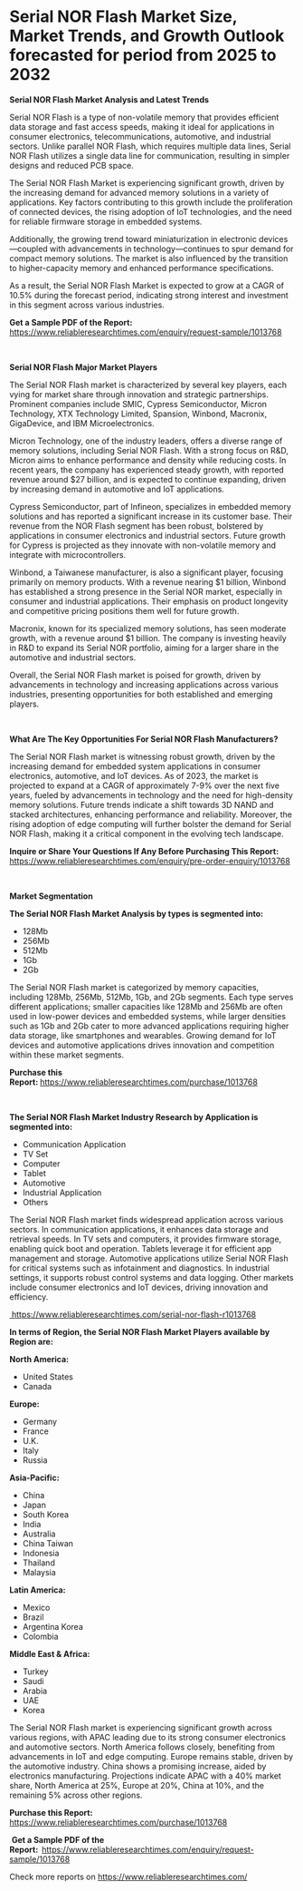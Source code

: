 <p><h1>Serial NOR Flash Market Size, Market Trends, and Growth Outlook forecasted for period from 2025 to 2032</h1></p><p><strong>Serial NOR Flash Market Analysis and Latest Trends</strong></p>
<p><p>Serial NOR Flash is a type of non-volatile memory that provides efficient data storage and fast access speeds, making it ideal for applications in consumer electronics, telecommunications, automotive, and industrial sectors. Unlike parallel NOR Flash, which requires multiple data lines, Serial NOR Flash utilizes a single data line for communication, resulting in simpler designs and reduced PCB space.</p><p>The Serial NOR Flash Market is experiencing significant growth, driven by the increasing demand for advanced memory solutions in a variety of applications. Key factors contributing to this growth include the proliferation of connected devices, the rising adoption of IoT technologies, and the need for reliable firmware storage in embedded systems. </p><p>Additionally, the growing trend toward miniaturization in electronic devices—coupled with advancements in technology—continues to spur demand for compact memory solutions. The market is also influenced by the transition to higher-capacity memory and enhanced performance specifications. </p><p>As a result, the Serial NOR Flash Market is expected to grow at a CAGR of 10.5% during the forecast period, indicating strong interest and investment in this segment across various industries.</p></p>
<p><strong>Get a Sample PDF of the Report:&nbsp;</strong> <a href="https://www.reliableresearchtimes.com/enquiry/request-sample/1013768?utm_campaign=2204&utm_medium=2&utm_source=Github&utm_content=ia&utm_term=10022025&utm_id=serial-nor-flash">https://www.reliableresearchtimes.com/enquiry/request-sample/1013768</a></p>
<p>&nbsp;</p>
<p><strong>Serial NOR Flash Major Market Players</strong></p>
<p><p>The Serial NOR Flash market is characterized by several key players, each vying for market share through innovation and strategic partnerships. Prominent companies include SMIC, Cypress Semiconductor, Micron Technology, XTX Technology Limited, Spansion, Winbond, Macronix, GigaDevice, and IBM Microelectronics.</p><p>Micron Technology, one of the industry leaders, offers a diverse range of memory solutions, including Serial NOR Flash. With a strong focus on R&D, Micron aims to enhance performance and density while reducing costs. In recent years, the company has experienced steady growth, with reported revenue around $27 billion, and is expected to continue expanding, driven by increasing demand in automotive and IoT applications.</p><p>Cypress Semiconductor, part of Infineon, specializes in embedded memory solutions and has reported a significant increase in its customer base. Their revenue from the NOR Flash segment has been robust, bolstered by applications in consumer electronics and industrial sectors. Future growth for Cypress is projected as they innovate with non-volatile memory and integrate with microcontrollers.</p><p>Winbond, a Taiwanese manufacturer, is also a significant player, focusing primarily on memory products. With a revenue nearing $1 billion, Winbond has established a strong presence in the Serial NOR market, especially in consumer and industrial applications. Their emphasis on product longevity and competitive pricing positions them well for future growth.</p><p>Macronix, known for its specialized memory solutions, has seen moderate growth, with a revenue around $1 billion. The company is investing heavily in R&D to expand its Serial NOR portfolio, aiming for a larger share in the automotive and industrial sectors.</p><p>Overall, the Serial NOR Flash market is poised for growth, driven by advancements in technology and increasing applications across various industries, presenting opportunities for both established and emerging players.</p></p>
<p>&nbsp;</p>
<p><strong>What Are The Key Opportunities For Serial NOR Flash Manufacturers?</strong></p>
<p><p>The Serial NOR Flash market is witnessing robust growth, driven by the increasing demand for embedded system applications in consumer electronics, automotive, and IoT devices. As of 2023, the market is projected to expand at a CAGR of approximately 7-9% over the next five years, fueled by advancements in technology and the need for high-density memory solutions. Future trends indicate a shift towards 3D NAND and stacked architectures, enhancing performance and reliability. Moreover, the rising adoption of edge computing will further bolster the demand for Serial NOR Flash, making it a critical component in the evolving tech landscape.</p></p>
<p><strong>Inquire or Share Your Questions If Any Before Purchasing This Report:</strong> <a href="https://www.reliableresearchtimes.com/enquiry/pre-order-enquiry/1013768?utm_campaign=2204&utm_medium=2&utm_source=Github&utm_content=ia&utm_term=10022025&utm_id=serial-nor-flash">https://www.reliableresearchtimes.com/enquiry/pre-order-enquiry/1013768</a></p>
<p>&nbsp;</p>
<p><strong>Market Segmentation</strong></p>
<p><strong>The Serial NOR Flash Market Analysis by types is segmented into:</strong></p>
<p><ul><li>128Mb</li><li>256Mb</li><li>512Mb</li><li>1Gb</li><li>2Gb</li></ul></p>
<p><p>The Serial NOR Flash market is categorized by memory capacities, including 128Mb, 256Mb, 512Mb, 1Gb, and 2Gb segments. Each type serves different applications; smaller capacities like 128Mb and 256Mb are often used in low-power devices and embedded systems, while larger densities such as 1Gb and 2Gb cater to more advanced applications requiring higher data storage, like smartphones and wearables. Growing demand for IoT devices and automotive applications drives innovation and competition within these market segments.</p></p>
<p><strong>Purchase this Report:&nbsp;</strong><a href="https://www.reliableresearchtimes.com/purchase/1013768?utm_campaign=2204&utm_medium=2&utm_source=Github&utm_content=ia&utm_term=10022025&utm_id=serial-nor-flash">https://www.reliableresearchtimes.com/purchase/1013768</a></p>
<p>&nbsp;</p>
<p><strong>The Serial NOR Flash Market Industry Research by Application is segmented into:</strong></p>
<p><ul><li>Communication Application</li><li>TV Set</li><li>Computer</li><li>Tablet</li><li>Automotive</li><li>Industrial Application</li><li>Others</li></ul></p>
<p><p>The Serial NOR Flash market finds widespread application across various sectors. In communication applications, it enhances data storage and retrieval speeds. In TV sets and computers, it provides firmware storage, enabling quick boot and operation. Tablets leverage it for efficient app management and storage. Automotive applications utilize Serial NOR Flash for critical systems such as infotainment and diagnostics. In industrial settings, it supports robust control systems and data logging. Other markets include consumer electronics and IoT devices, driving innovation and efficiency.</p></p>
<p><a href="https://www.reliableresearchtimes.com/serial-nor-flash-r1013768?utm_campaign=2204&utm_medium=2&utm_source=Github&utm_content=ia&utm_term=10022025&utm_id=serial-nor-flash">&nbsp;https://www.reliableresearchtimes.com/serial-nor-flash-r1013768</a></p>
<p><strong>In terms of Region, the Serial NOR Flash Market Players available by Region are:</strong></p>
<p>
    <p> <strong> North America: </strong>
        <ul>
            <li>United States</li>
            <li>Canada</li>
        </ul>
        </p> 
    <p> <strong> Europe: </strong>
        <ul>
            <li>Germany</li>
            <li>France</li>
            <li>U.K.</li>
            <li>Italy</li>
            <li>Russia</li>
        </ul>
        </p> 
    <p> <strong> Asia-Pacific: </strong>
        <ul>
            <li>China</li>
            <li>Japan</li>
            <li>South Korea</li>
            <li>India</li>
            <li>Australia</li>
            <li>China Taiwan</li>
            <li>Indonesia</li>
            <li>Thailand</li>
            <li>Malaysia</li>
        </ul>
        </p> 
    <p> <strong> Latin America: </strong>
        <ul>
            <li>Mexico</li>
            <li>Brazil</li>
            <li>Argentina Korea</li>
            <li>Colombia</li>
        </ul>
        </p> 
    <p> <strong> Middle East & Africa: </strong>
        <ul>
            <li>Turkey</li>
            <li>Saudi</li>
            <li>Arabia</li>
            <li>UAE</li>
            <li>Korea</li>
        </ul>
    </p>
    </p>
<p><p>The Serial NOR Flash market is experiencing significant growth across various regions, with APAC leading due to its strong consumer electronics and automotive sectors. North America follows closely, benefiting from advancements in IoT and edge computing. Europe remains stable, driven by the automotive industry. China shows a promising increase, aided by electronics manufacturing. Projections indicate APAC with a 40% market share, North America at 25%, Europe at 20%, China at 10%, and the remaining 5% across other regions.</p></p>
<p><strong>Purchase this Report: </strong><a href="https://www.reliableresearchtimes.com/purchase/1013768?utm_campaign=2204&utm_medium=2&utm_source=Github&utm_content=ia&utm_term=10022025&utm_id=serial-nor-flash">https://www.reliableresearchtimes.com/purchase/1013768</a></p>
<p>&nbsp;<strong>Get a Sample PDF of the Report:&nbsp;&nbsp;</strong><a href="https://www.reliableresearchtimes.com/enquiry/request-sample/1013768?utm_campaign=2204&utm_medium=2&utm_source=Github&utm_content=ia&utm_term=10022025&utm_id=serial-nor-flash">https://www.reliableresearchtimes.com/enquiry/request-sample/1013768</a></p>
<p><strong></strong></p>
<p>Check more reports on <a href="https://www.reliableresearchtimes.com/?utm_campaign=2204&utm_medium=2&utm_source=Github&utm_content=ia&utm_term=10022025&utm_id=serial-nor-flash">https://www.reliableresearchtimes.com/</a></p>